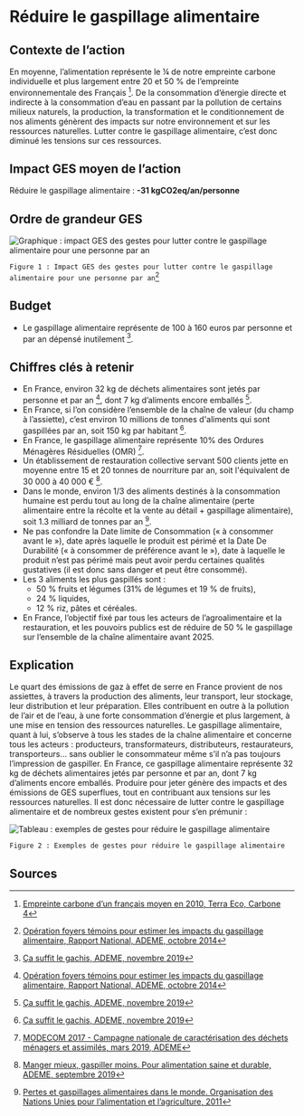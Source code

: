 # Réduire le gaspillage alimentaire

## Contexte de l’action

En moyenne, l’alimentation représente le ¼ de notre empreinte carbone individuelle et plus largement entre 20 et 50 % de l’empreinte environnementale des Français [^1]. De la consommation d’énergie directe et indirecte à la consommation d’eau en passant par la pollution de certains milieux naturels, la production, la transformation et le conditionnement de nos aliments génèrent des impacts sur notre environnement et sur les ressources naturelles.
Lutter contre le gaspillage alimentaire, c’est donc diminué les tensions sur ces ressources.

## Impact GES moyen de l’action

Réduire le gaspillage alimentaire : **-31 kgCO2eq/an/personne**

## Ordre de grandeur GES

![Graphique : impact GES des gestes pour lutter contre le gaspillage alimentaire pour une personne par an](https://ecolab-data.netlify.app/images/gaspi-alimentaire-fig1.jpg)

`Figure 1 : Impact GES des gestes pour lutter contre le gaspillage alimentaire pour une personne par an`[^2]

## Budget

- Le gaspillage alimentaire représente de 100 à 160 euros par personne et par an dépensé inutilement [^5].

## Chiffres clés à retenir

- En France, environ 32 kg de déchets alimentaires sont jetés par personne et par an [^2], dont 7 kg d’aliments encore emballés [^5].
- En France, si l’on considère l’ensemble de la chaîne de valeur (du champ à l’assiette), c’est environ 10 millions de tonnes d'aliments qui sont gaspillées par an, soit 150 kg par habitant [^5].
- En France, le gaspillage alimentaire représente 10% des Ordures Ménagères Résiduelles (OMR) [^6].
- Un établissement de restauration collective servant 500 clients jette en moyenne entre 15 et 20 tonnes de nourriture par an, soit l'équivalent de 30 000 à 40 000 € [^3].
- Dans le monde, environ 1/3 des aliments destinés à la consommation humaine est perdu tout au long de la chaîne alimentaire (perte alimentaire entre la récolte et la vente au détail + gaspillage alimentaire), soit 1.3 milliard de tonnes par an [^4].
- Ne pas confondre la Date limite de Consommation (« à consommer avant le »), date après laquelle le produit est périmé et la Date De Durabilité (« à consommer de préférence avant le »), date à laquelle le produit n’est pas périmé mais peut avoir perdu certaines qualités gustatives (il est donc sans danger et peut être consommé).
- Les 3 aliments les plus gaspillés sont :
  - 50 % fruits et légumes (31% de légumes et 19 % de fruits),
  - 24 % liquides,
  - 12 % riz, pâtes et céréales.
- En France, l’objectif fixé par tous les acteurs de l’agroalimentaire et la restauration, et les pouvoirs publics est de réduire de 50 % le gaspillage sur l’ensemble de la chaîne alimentaire avant 2025.

## Explication

Le quart des émissions de gaz à effet de serre en France provient de nos assiettes, à travers la production des aliments, leur transport, leur stockage, leur distribution et leur préparation. Elles contribuent en outre à la pollution de l’air et de l’eau, à une forte consommation d’énergie et plus largement, à une mise en tension des ressources naturelles.
Le gaspillage alimentaire, quant à lui, s’observe à tous les stades de la chaîne alimentaire et concerne tous les acteurs : producteurs, transformateurs, distributeurs, restaurateurs, transporteurs... sans oublier le consommateur même s’il n’a pas toujours l’impression de gaspiller. En France, ce gaspillage alimentaire représente 32 kg de déchets alimentaires jetés par personne et par an, dont 7 kg d’aliments encore emballés.
Produire pour jeter génère des impacts et des émissions de GES superflues, tout en contribuant aux tensions sur les ressources naturelles. Il est donc nécessaire de lutter contre le gaspillage alimentaire et de nombreux gestes existent pour s’en prémunir :

![Tableau : exemples de gestes pour réduire le gaspillage alimentaire](https://ecolab-data.netlify.app/images/gaspi-alimentaire-tab2.jpg)

`Figure 2 : Exemples de gestes pour réduire le gaspillage alimentaire`

## Sources

[^1]: [Empreinte carbone d’un français moyen en 2010, Terra Eco, Carbone 4](https://www.terraeco.net/1990-2010-Notre-r-evolution,19337.html)
[^2]: [Opération foyers témoins pour estimer les impacts du gaspillage alimentaire, Rapport National, ADEME, octobre 2014](https://www.ademe.fr/sites/default/files/assets/documents/estimer-impacts-du-gaspillage-alimentaire-des-menages.pdf)
[^3]: [Manger mieux, gaspiller moins. Pour alimentation saine et durable, ADEME, septembre 2019](https://librairie.ademe.fr/consommer-autrement/1947-manger-mieux-gaspiller-moins-9791029708480.html)
[^4]: [Pertes et gaspillages alimentaires dans le monde. Organisation des Nations Unies pour l’alimentation et l’agriculture, 2011](https://www.fao.org/3/i2697f/i2697f00.htm)
[^5]: [Ça suffit le gachis, ADEME, novembre 2019](https://www.ademe.fr/ca-suffit-le-gachis)
[^6]: [MODECOM 2017 - Campagne nationale de caractérisation des déchets ménagers et assimilés, mars 2019, ADEME](https://librairie.ademe.fr/dechets-economie-circulaire/4351-modecom-2017-campagne-nationale-de-caracterisation-des-dechets-menagers-et-assimiles.html)
